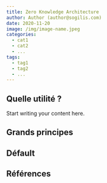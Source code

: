 ```yaml
---
title: Zero Knowledge Architecture
author: Author (author@sogilis.com)
date: 2020-11-20
image: /img/image-name.jpeg
categories:
  - cat1
  - cat2
  - ...
tags:
  - tag1
  - tag2
  - ...
---
```


## Quelle utilité ? 

Start writing your content here.

## Grands principes  

## Défault 

## Références 